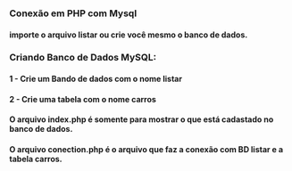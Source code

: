 ### Conexão em PHP com Mysql

#### importe o arquivo listar ou crie você mesmo o banco de dados.

### Criando Banco de Dados MySQL:
#### 1 - Crie um Bando de dados com o nome listar
#### 2 - Crie uma tabela com o nome carros

#### O arquivo index.php é somente para mostrar o que está cadastado no banco de dados.
#### O arquivo conection.php é o arquivo que faz a conexão com BD listar e a tabela carros.
